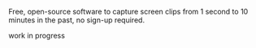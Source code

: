 Free, open-source software to capture screen clips from 1 second to 10 minutes in the past, no sign-up required.

work in progress

